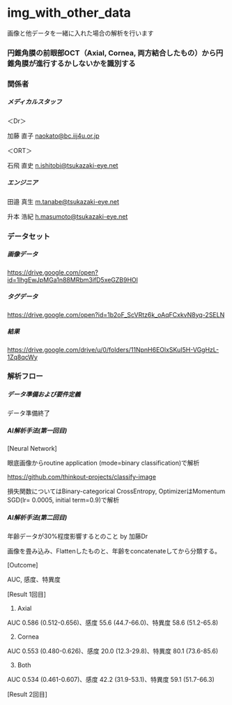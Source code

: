 # img_with_other_data
画像と他データを一緒に入れた場合の解析を行います



### 円錐角膜の前眼部OCT（Axial, Cornea, 両方結合したもの）から円錐角膜が進行するかしないかを識別する



### 関係者

##### メディカルスタッフ

＜Dr＞

加藤 直子 naokato@bc.iij4u.or.jp

＜ORT＞

石飛 直史 [n.ishitobi@tsukazaki-eye.net](mailto:n.ishitobi@tsukazaki-eye.net)

##### エンジニア

田邉 真生 m.tanabe@tsukazaki-eye.net 

升本 浩紀 [h.masumoto@tsukazaki-eye.net](mailto:h.masumoto@tsukazaki-eye.net)

### データセット

##### 画像データ

https://drive.google.com/open?id=1lhgEwJpMGa1n88MRbm3ifD5xeGZB9HOl

##### タグデータ

https://drive.google.com/open?id=1b2oF_ScVRtz6k_oAqFCxkvN8yq-2SELN

##### 結果

https://drive.google.com/drive/u/0/folders/11NpnH6EOlxSKuI5H-VGgHzL-1Zq8qcWy

### 解析フロー

##### データ準備および要件定義

データ準備終了

##### AI解析手法(第一回目)

[Neural Network]

眼底画像からroutine application (mode=binary classification)で解析

https://github.com/thinkout-projects/classify-image

損失関数についてはBinary-categorical CrossEntropy, OptimizerはMomentum SGD(lr= 0.0005, initial term=0.9)で解析

##### AI解析手法(第二回目)

年齢データが30%程度影響するとのこと by 加藤Dr

画像を畳み込み、Flattenしたものと、年齢をconcatenateしてから分類する。

[Outcome]

AUC, 感度、特異度

[Result 1回目]

1. Axial

AUC 0.586 (0.512-0.656)、感度 55.6 (44.7-66.0)、特異度 58.6 (51.2-65.8)

2. Cornea

AUC 0.553 (0.480-0.626)、感度 20.0 (12.3-29.8)、特異度 80.1 (73.6-85.6)

3. Both

AUC 0.534 (0.461-0.607)、感度 42.2 (31.9-53.1)、特異度 59.1 (51.7-66.3)

[Result 2回目]



